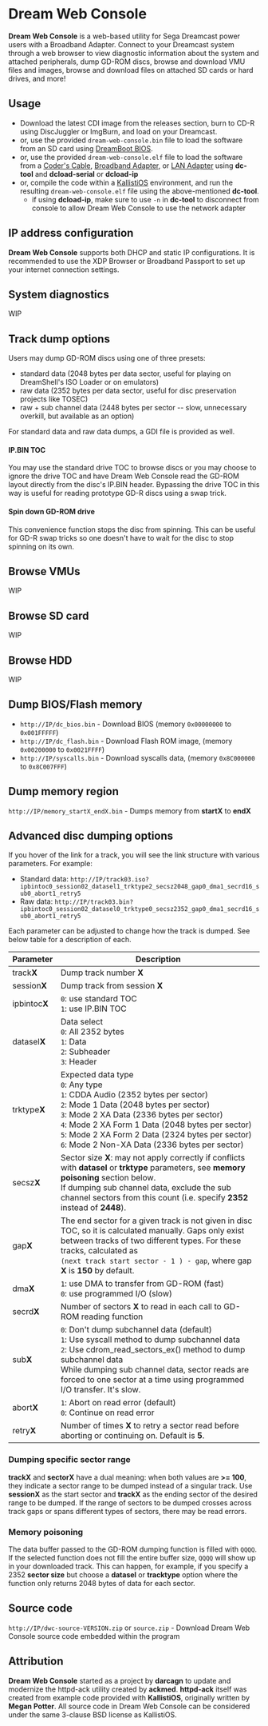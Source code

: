 # Dream Web Console
**Dream Web Console** is a web-based utility for Sega Dreamcast power users with a Broadband Adapter. Connect to your Dreamcast system through a web browser to view diagnostic information about the system and attached peripherals, dump GD-ROM discs, browse and download VMU files and images, browse and download files on attached SD cards or hard drives, and more!

## Usage
- Download the latest CDI image from the releases section, burn to CD-R using DiscJuggler or ImgBurn, and load on your Dreamcast.
- or, use the provided `dream-web-console.bin` file to load the software from an SD card using [DreamBoot BIOS](https://github.com/Cpasjuste/dreamboot).
- or, use the provided `dream-web-console.elf` file to load the software from a [Coder's Cable](https://dreamcast.wiki/Coder%27s_cable), [Broadband Adapter](https://dreamcast.wiki/Broadband_adapter), or [LAN Adapter](https://dreamcast.wiki/LAN_adapter) using **dc-tool** and **dcload-serial** or **dcload-ip**
- or, compile the code within a [KallistiOS](https://github.com/KallistiOS/KallistiOS) environment, and run the resulting `dream-web-console.elf` file using the above-mentioned **dc-tool**.
  - if using **dcload-ip**, make sure to use `-n` in **dc-tool** to disconnect from console to allow Dream Web Console to use the network adapter

## IP address configuration
**Dream Web Console** supports both DHCP and static IP configurations. It is recommended to use the XDP Browser or Broadband Passport to set up your internet connection settings.

## System diagnostics
WIP

## Track dump options
Users may dump GD-ROM discs using one of three presets:
- standard data (2048 bytes per data sector, useful for playing on DreamShell's ISO Loader or on emulators)
- raw data (2352 bytes per data sector, useful for disc preservation projects like TOSEC)
- raw + sub channel data (2448 bytes per sector -- slow, unnecessary overkill, but available as an option)

For standard data and raw data dumps, a GDI file is provided as well. 

#### IP.BIN TOC
You may use the standard drive TOC to browse discs or you may choose to ignore the drive TOC and have Dream Web Console read the GD-ROM layout directly from the disc's IP.BIN header. Bypassing the drive TOC in this way is useful for reading prototype GD-R discs using a swap trick.

#### Spin down GD-ROM drive
This convenience function stops the disc from spinning. This can be useful for GD-R swap tricks so one doesn't have to wait for the disc to stop spinning on its own.

## Browse VMUs
WIP

## Browse SD card
WIP

## Browse HDD
WIP

## Dump BIOS/Flash memory
- `http://IP/dc_bios.bin` - Download BIOS (memory `0x00000000` to `0x001FFFFF`)
- `http://IP/dc_flash.bin` - Download Flash ROM image, (memory `0x00200000` to `0x0021FFFF`)
- `http://IP/syscalls.bin` - Download syscalls data, (memory `0x8C000000` to `0x8C007FFF`)

## Dump memory region
`http://IP/memory_startX_endX.bin` - Dumps memory from **startX** to **endX**

## Advanced disc dumping options
If you hover of the link for a track, you will see the link structure with various parameters. For example:
- Standard data: `http://IP/track03.iso?ipbintoc0_session02_datasel1_trktype2_secsz2048_gap0_dma1_secrd16_sub0_abort1_retry5`
- Raw data: `http://IP/track03.bin?ipbintoc0_session02_datasel0_trktype0_secsz2352_gap0_dma1_secrd16_sub0_abort1_retry5`

Each parameter can be adjusted to change how the track is dumped. See below table for a description of each.

| **Parameter** | **Description**      |
|---------------|----------------------|
| track**X**    | Dump track number **X** |
| session**X**  | Dump track from session **X** |
| ipbintoc**X** | `0`: use standard TOC<br />`1`: use IP.BIN TOC |
| datasel**X**  | Data select<br />`0`: All 2352 bytes<br />`1`: Data<br />`2`: Subheader<br />`3`: Header |
| trktype**X**  | Expected data type<br />`0`: Any type<br />`1`: CDDA Audio (2352 bytes per sector)<br />`2`: Mode 1 Data (2048 bytes per sector)<br />`3`: Mode 2 XA Data (2336 bytes per sector)<br />`4`: Mode 2 XA Form 1 Data (2048 bytes per sector)<br />`5`: Mode 2 XA Form 2 Data (2324 bytes per sector)<br />`6`: Mode 2 Non-XA Data (2336 bytes per sector) |
| secsz**X**    | Sector size **X**: may not apply correctly if conflicts with **datasel** or **trktype** parameters, see **memory poisoning** section below.<br />If dumping sub channel data, exclude the sub channel sectors from this count (i.e. specify **2352** instead of **2448**). |
| gap**X**      | The end sector for a given track is not given in disc TOC, so it is calculated manually. Gaps only exist between tracks of two different types. For these tracks, calculated as<br />`(next track start sector - 1 ) - gap`, where gap **X** is **150** by default. |
| dma**X**      | `1`: use DMA to transfer from GD-ROM (fast)<br />`0`: use programmed I/O (slow) |
| secrd**X**    | Number of sectors **X** to read in each call to GD-ROM reading function |
| sub**X**      | `0`: Don't dump subchannel data (default)<br />`1`: Use syscall method to dump subchannel data<br />`2`: Use cdrom_read_sectors_ex() method to dump subchannel data<br />While dumping sub channel data, sector reads are forced to one sector at a time using programmed I/O transfer. It's slow. |
| abort**X**    | `1`: Abort on read error (default)<br />`0`: Continue on read error |
| retry**X**    | Number of times **X** to retry a sector read before aborting or continuing on. Default is **5**. |

### Dumping specific sector range
**trackX** and **sectorX** have a dual meaning: when both values are **>= 100**, they indicate a sector range to be dumped instead of a singular track. Use **sessionX** as the start sector and **trackX** as the ending sector of the desired range to be dumped. If the range of sectors to be dumped crosses across track gaps or spans different types of sectors, there may be read errors.

### Memory poisoning
The data buffer passed to the GD-ROM dumping function is filled with `QQQQ`. If the selected function does not fill the entire buffer size, `QQQQ` will show up in your downloaded track. This can happen, for example, if you specify a 2352 **sector size** but choose a **datasel** or **tracktype** option where the function only returns 2048 bytes of data for each sector.

## Source code
`http://IP/dwc-source-VERSION.zip` or `source.zip` - Download Dream Web Console source code embedded within the program

## Attribution
**Dream Web Console** started as a project by **darcagn** to update and modernize the httpd-ack utility created by **ackmed**.
**httpd-ack** itself was created from example code provided with **KallistiOS**, originally written by **Megan Potter**.
All source code in Dream Web Console can be considered under the same 3-clause BSD license as KallistiOS. 
